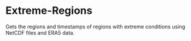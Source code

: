 # Extreme-Regions
Gets the regions and timestamps of regions with extreme conditions using NetCDF files and ERA5 data.
